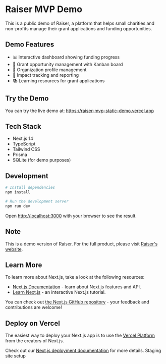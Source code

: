 # Raiser MVP Demo

This is a public demo of Raiser, a platform that helps small charities and non-profits manage their grant applications and funding opportunities.

## Demo Features

- 📊 Interactive dashboard showing funding progress
- 💸 Grant opportunity management with Kanban board
- 🏢 Organization profile management
- 🥊 Impact tracking and reporting
- 📚 Learning resources for grant applications

## Try the Demo

You can try the live demo at: https://raiser-mvp-static-demo.vercel.app

## Tech Stack

- Next.js 14
- TypeScript
- Tailwind CSS
- Prisma
- SQLite (for demo purposes)

## Development

```bash
# Install dependencies
npm install

# Run the development server
npm run dev
```

Open [http://localhost:3000](http://localhost:3000) with your browser to see the result.

## Note

This is a demo version of Raiser. For the full product, please visit [Raiser's website](https://raiser.com).

## Learn More

To learn more about Next.js, take a look at the following resources:

- [Next.js Documentation](https://nextjs.org/docs) - learn about Next.js features and API.
- [Learn Next.js](https://nextjs.org/learn) - an interactive Next.js tutorial.

You can check out [the Next.js GitHub repository](https://github.com/vercel/next.js) - your feedback and contributions are welcome!

## Deploy on Vercel

The easiest way to deploy your Next.js app is to use the [Vercel Platform](https://vercel.com/new?utm_medium=default-template&filter=next.js&utm_source=create-next-app&utm_campaign=create-next-app-readme) from the creators of Next.js.

Check out our [Next.js deployment documentation](https://nextjs.org/docs/app/building-your-application/deploying) for more details.
Staging site setup
